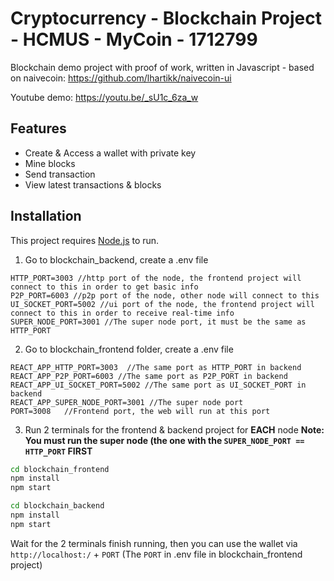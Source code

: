 # Cryptocurrency - Blockchain Project - HCMUS - MyCoin - 1712799

Blockchain demo project with proof of work, written in Javascript - based on naivecoin: https://github.com/lhartikk/naivecoin-ui

Youtube demo: https://youtu.be/_sU1c_6za_w

## Features

- Create & Access a wallet with private key
- Mine blocks
- Send transaction
- View latest transactions & blocks

## Installation
This project requires [Node.js](https://nodejs.org/) to run.

1. Go to blockchain_backend, create a .env file
```
HTTP_PORT=3003 //http port of the node, the frontend project will connect to this in order to get basic info
P2P_PORT=6003 //p2p port of the node, other node will connect to this
UI_SOCKET_PORT=5002 //ui port of the node, the frontend project will connect to this in order to receive real-time info
SUPER_NODE_PORT=3001 //The super node port, it must be the same as HTTP_PORT
```
2. Go to blockchain_frontend folder, create a .env file
```
REACT_APP_HTTP_PORT=3003  //The same port as HTTP_PORT in backend
REACT_APP_P2P_PORT=6003 //The same port as P2P_PORT in backend
REACT_APP_UI_SOCKET_PORT=5002 //The same port as UI_SOCKET_PORT in backend
REACT_APP_SUPER_NODE_PORT=3001 //The super node port
PORT=3008   //Frontend port, the web will run at this port
```

3. Run 2 terminals for the frontend & backend project for **EACH** node
**Note: You must run the super node (the one with the `SUPER_NODE_PORT == HTTP_PORT` FIRST**
```sh
cd blockchain_frontend
npm install
npm start
```
```sh
cd blockchain_backend
npm install
npm start
```
Wait for the 2 terminals finish running, then you can use the wallet via
`http://localhost:/` + `PORT`  (The `PORT` in .env file in blockchain_frontend project) 